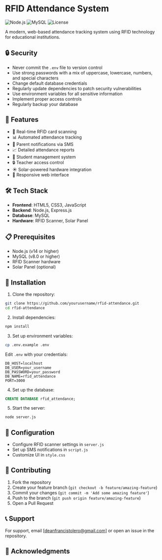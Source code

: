 # RFID Attendance System

![Node.js](https://img.shields.io/badge/Node.js-14.0.0-green)
![MySQL](https://img.shields.io/badge/MySQL-8.0-blue)
![License](https://img.shields.io/badge/License-MIT-yellow)

A modern, web-based attendance tracking system using RFID technology for educational institutions.

## 🔒 Security

- Never commit the `.env` file to version control
- Use strong passwords with a mix of uppercase, lowercase, numbers, and special characters
- Change default database credentials
- Regularly update dependencies to patch security vulnerabilities
- Use environment variables for all sensitive information
- Implement proper access controls
- Regularly backup your database

## 🚀 Features

- 📱 Real-time RFID card scanning
- 📊 Automated attendance tracking
- 📱 Parent notifications via SMS
- 📈 Detailed attendance reports
- 👥 Student management system
- 🔒 Teacher access control
- ☀️ Solar-powered hardware integration
- 📱 Responsive web interface

## 🛠️ Tech Stack

- **Frontend**: HTML5, CSS3, JavaScript
- **Backend**: Node.js, Express.js
- **Database**: MySQL
- **Hardware**: RFID Scanner, Solar Panel

## 📋 Prerequisites

- Node.js (v14 or higher)
- MySQL (v8.0 or higher)
- RFID Scanner hardware
- Solar Panel (optional)

## 🚀 Installation

1. Clone the repository:
```bash
git clone https://github.com/yourusername/rfid-attendance.git
cd rfid-attendance
```

2. Install dependencies:
```bash
npm install
```

3. Set up environment variables:
```bash
cp .env.example .env
```
Edit `.env` with your credentials:
```
DB_HOST=localhost
DB_USER=your_username
DB_PASSWORD=your_password
DB_NAME=rfid_attendance
PORT=3000
```

4. Set up the database:
```sql
CREATE DATABASE rfid_attendance;
```

5. Start the server:
```bash
node server.js
```

## 🔧 Configuration

- Configure RFID scanner settings in `server.js`
- Set up SMS notifications in `script.js`
- Customize UI in `style.css`


## 🤝 Contributing

1. Fork the repository
2. Create your feature branch (`git checkout -b feature/amazing-feature`)
3. Commit your changes (`git commit -m 'Add some amazing feature'`)
4. Push to the branch (`git push origin feature/amazing-feature`)
5. Open a Pull Request


## 📞 Support

For support, email [deanfrancistolero@gmail.com] or open an issue in the repository.

## 🙏 Acknowledgments
